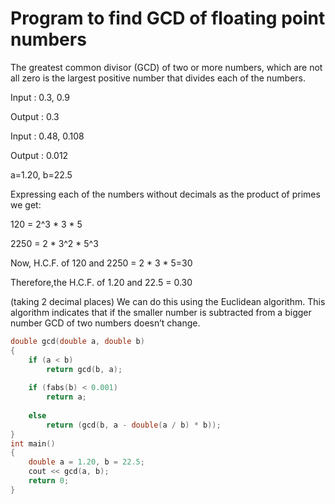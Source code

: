 # Program to find GCD of floating point numbers

The greatest common divisor (GCD) of two or more numbers, which are not all zero is the largest positive number that divides each of the numbers.
    
Input  : 0.3, 0.9
    
Output : 0.3
    
Input  : 0.48, 0.108
    
Output : 0.012
    
a=1.20, b=22.5
    
Expressing each of the numbers without decimals as the product of primes we get:

120  = 2^3 * 3 * 5
    
2250 = 2 * 3^2 * 5^3

Now, H.C.F. of 120 and 2250 = 2 * 3 * 5=30
    
Therefore,the H.C.F. of 1.20 and 22.5 = 0.30
    
(taking 2 decimal places)
We can do this using the Euclidean algorithm. This algorithm indicates that 
if the smaller number is subtracted from a bigger number
GCD of two numbers doesn’t change.
```cpp
double gcd(double a, double b) 
{ 
    if (a < b) 
        return gcd(b, a); 
  
    if (fabs(b) < 0.001) 
        return a; 
  
    else
        return (gcd(b, a - double(a / b) * b)); 
} 
int main() 
{ 
    double a = 1.20, b = 22.5; 
    cout << gcd(a, b); 
    return 0; 
} 
```
